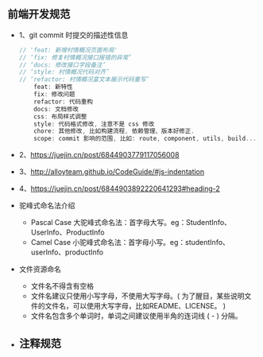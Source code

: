 ## 前端开发规范

- 1、git commit 时提交的描述性信息
    ```javascript
    // 'feat: 新增村情概况页面布局'
    // ‘fix: 修复村情概况接口报错的异常’
    // ‘docs: 修改接口字段备注’
    // ‘style: 村情概况代码对齐’
    // ‘refactor: 村情概况富文本展示代码重写’
        feat: 新特性
        fix: 修改问题
        refactor: 代码重构
        docs: 文档修改
        css: 布局样式调整
        style: 代码格式修改, 注意不是 css 修改
        chore: 其他修改, 比如构建流程, 依赖管理、版本好修正.
        scope: commit 影响的范围, 比如: route, component, utils, build...
    ```

- 2、https://juejin.cn/post/6844903779117056008
- 3、http://alloyteam.github.io/CodeGuide/#js-indentation
- 4、https://juejin.cn/post/6844903892220641293#heading-2


- 驼峰式命名法介绍
    - Pascal Case 大驼峰式命名法：首字母大写。eg：StudentInfo、UserInfo、ProductInfo
    - Camel Case 小驼峰式命名法：首字母小写。eg：studentInfo、userInfo、productInfo
- 文件资源命名
    - 文件名不得含有空格
    - 文件名建议只使用小写字母，不使用大写字母。( 为了醒目，某些说明文件的文件名，可以使用大写字母，比如README、LICENSE。 )
    - 文件名包含多个单词时，单词之间建议使用半角的连词线 ( - ) 分隔。
- 注释规范
    -     
    